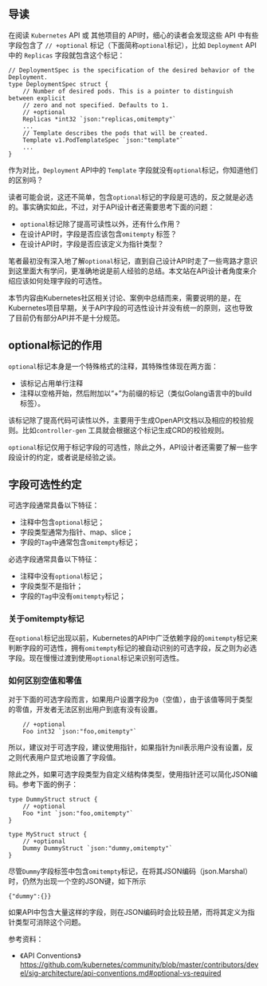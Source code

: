 ## 导读
在阅读 `Kubernetes` API 或 其他项目的 API时，细心的读者会发现这些 API 中有些字段包含了 `// +optional` 标记（下面简称`optional`标记），比如 `Deployment` API中的 `Replicas` 字段就包含这个标记：
```
// DeploymentSpec is the specification of the desired behavior of the Deployment.
type DeploymentSpec struct {
	// Number of desired pods. This is a pointer to distinguish between explicit
	// zero and not specified. Defaults to 1.
	// +optional
	Replicas *int32 `json:"replicas,omitempty"`
	...
	// Template describes the pods that will be created.
	Template v1.PodTemplateSpec `json:"template"`
	...
}
```

作为对比，`Deployment` API中的 `Template` 字段就没有`optional`标记，你知道他们的区别吗？

读者可能会说，这还不简单，包含`optional`标记的字段是可选的，反之就是必选的。事实确实如此，不过，对于API设计者还需要思考下面的问题：
- `optional`标记除了提高可读性以外，还有什么作用？
- 在设计API时，字段是否应该包含`omitempty` 标签？
- 在设计API时，字段是否应该定义为指针类型？

笔者最初没有深入地了解`optional`标记，直到自己设计API时走了一些弯路才意识到这里面大有学问，更准确地说是前人经验的总结。本文站在API设计者角度来介绍应该如何处理字段的可选性。

本节内容由Kubernetes社区相关讨论、案例中总结而来，需要说明的是，在Kubernetes项目早期，关于API字段的可选性设计并没有统一的原则，这也导致了目前仍有部分API并不是十分规范。

## optional标记的作用
`optional`标记本身是一个特殊格式的注释，其特殊性体现在两方面：
- 该标记占用单行注释
- 注释以空格开始，然后附加以“+”为前缀的标记（类似Golang语言中的build 标签）。

该标记除了提高代码可读性以外，主要用于生成OpenAPI文档以及相应的校验规则。比如`controller-gen` 工具就会根据这个标记生成CRD的校验规则。

`optional`标记仅用于标记字段的可选性，除此之外，API设计者还需要了解一些字段设计的约定，或者说是经验之谈。

## 字段可选性约定
可选字段通常具备以下特征：
- 注释中包含`optional`标记；
- 字段类型通常为指针、map、slice；
- 字段的`Tag`中通常包含`omitempty`标记；

必选字段通常具备以下特征：
- 注释中没有`optional`标记；
- 字段类型不是指针；
- 字段的`Tag`中没有`omitempty`标记；

### 关于omitempty标记
在`optional`标记出现以前，Kubernetes的API中广泛依赖字段的`omitempty`标记来判断字段的可选性，拥有`omitempty`标记的被自动识别的可选字段，反之则为必选字段。现在慢慢过渡到使用`optional`标记来识别可选性。

### 如何区别空值和零值
对于下面的可选字段而言，如果用户设置字段为`0`（空值），由于该值等同于类型的零值，开发者无法区别出用户到底有没有设置。
```
	// +optional
	Foo int32 `json:"foo,omitempty"`
```

所以，建议对于可选字段，建议使用指针，如果指针为nil表示用户没有设置，反之则代表用户显式地设置了字段值。

除此之外，如果可选字段类型为自定义结构体类型，使用指针还可以简化JSON编码。参考下面的例子：
```
type DummyStruct struct {
	// +optional
	Foo *int `json:"foo,omitempty"`
}

type MyStruct struct {
	// +optional
	Dummy DummyStruct `json:"dummy,omitempty"`
}
```
尽管`Dummy`字段标签中包含`omitempty`标记，在将其JSON编码（json.Marshal）时，仍然为出现一个空的JSON键，如下所示
```
{"dummy":{}}
```
如果API中包含大量这样的字段，则在JSON编码时会比较丑陋，而将其定义为指针类型可消除这个问题。

参考资料：
- 《API Conventions》https://github.com/kubernetes/community/blob/master/contributors/devel/sig-architecture/api-conventions.md#optional-vs-required
